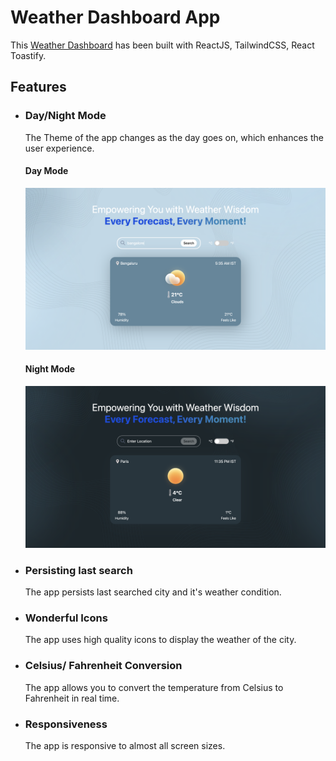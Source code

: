 # Weather Dashboard App

This [Weather Dashboard](https://weather-dashboard-xanxit.vercel.app/) has been built with ReactJS, TailwindCSS, React Toastify.


## Features

- ### Day/Night Mode
  The Theme of the app changes as the day goes on, which enhances the user experience.

  #### Day Mode
  ![day-mode](https://github.com/xanxit/weather-dashboard/blob/master/public/day-mode.png)

  #### Night Mode
  ![night-mode](https://github.com/xanxit/weather-dashboard/blob/master/public/night-mode.png)


- ### Persisting last search
  The app persists last searched city and it's weather condition.

- ### Wonderful Icons
  The app uses high quality icons to display the weather of the city.

- ### Celsius/ Fahrenheit Conversion
  The app allows you to convert the temperature from Celsius to Fahrenheit in real time.

- ### Responsiveness
  The app is responsive to almost all screen sizes.
